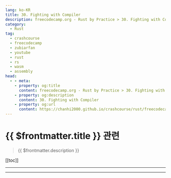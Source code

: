 ```yaml
---
lang: ko-KR
title: 30. Fighting with Compiler
description: freecodecamp.org - Rust by Practice > 30. Fighting with Compiler
category: 
  - Rust
tag: 
  - crashcourse
  - freecodecamp
  - zubiarfan
  - youtube
  - rust
  - rs
  - wasm
  - assembly
head:
  - - meta:
    - property: og:title
      content: freecodecamp.org - Rust by Practice > 30. Fighting with Compiler
    - property: og:description
      content: 30. Fighting with Compiler
    - property: og:url
      content: https://chanhi2000.github.io/crashcourse/rust/freecodecamp-rust-by-practice/30.html
---
```


# {{ $frontmatter.title }} 관련

> {{ $frontmatter.description }}

[[toc]]

---

---

<TagLinks />